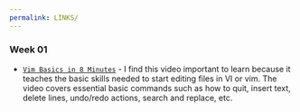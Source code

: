 ```yaml
---
permalink: LINKS/
---
```


### Week 01
* [`Vim Basics in 8 Minutes`]([https://sabinamaritza.github.io/os241/TXT/mylog.txt](https://www.youtube.com/watch?v=ggSyF1SVFr4)) - 
I find this video important to learn because it teaches the basic skills needed to start editing files in VI or vim. The video covers essential basic commands such as how to quit, insert text, delete lines, undo/redo actions, search and replace, etc.
